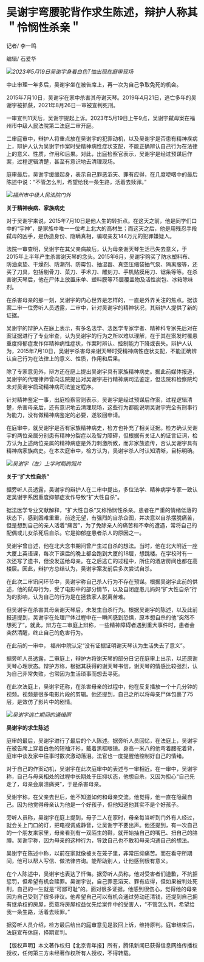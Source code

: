 # 吴谢宇弯腰驼背作求生陈述，辩护人称其＂怜悯性杀亲＂

记者/ 李一鸣

编辑/ 石爱华

![](https://inews.gtimg.com/om_bt/O6RyzrAilG3AnQzn6MkJIaOjns_DO-P6PkXCOpplKBMAIAA/1000)_2023年5月19日吴谢宇身着白色T恤出现在庭审现场_

中止审理一年多后，吴谢宇坐在被告席上，再一次为自己争取免死的机会。

2015年7月10日，吴谢宇在家中杀害其母谢天琴。2019年4月21日，逃亡多年的吴谢宇被抓获，2021年8月26日一审被宣判死刑。

一审宣判11天后，吴谢宇提起上诉。2023年5月19日上午9点，吴谢宇弑母案在福州市中级人民法院第二法庭二审开庭。

二审庭审中，辩护人将重点放在吴谢宇的犯罪动机，以及吴谢宇是否患有精神疾病上，辩护人认为吴谢宇作案时受精神病性症状支配，不能正确辨认自己行为在法律上的意义、性质，作用和后果。对此，出庭检察官表示，吴谢宇是经过预谋后作案，过程逻辑清楚，甚至有意识地去清理现场。

庭审最后，吴谢宇缓缓起身，表示自己罪恶滔天、罪有应得，在几度哽咽中的最后陈述中说：“不管怎么判，希望给我一条生路，活着去赎罪。”

![](https://inews.gtimg.com/om_bt/O8kv_7h4_sFsC9ElpBY8qnUANZKNp-B6qPuSfRvxgkq1MAA/1000)_福州市中级人民法院门外_

**关于精神疾病、家族病史**

对于吴谢宇来说，2015年7月10日是他人生的转折点。在这天之前，他是同学们口中的“宇神”，是家族中唯一一位考上北大的高材生；而这天之后，他是用残忍手段弑母的凶手，是伪造身份、隐瞒真相，骗取亲友144万元的犯罪嫌疑人。

法院一审查明，吴谢宇在其父亲病故后，认为母亲谢天琴生活已失去意义，于2015年上半年产生杀害谢天琴的念头。2015年6月，吴谢宇购买了防水塑料布、防油桌垫、干燥剂、防潮剂、防霉包、抽湿器、真空压缩袋抽气泵、隔离服等，还买了刀具，包括剔骨刀、菜刀、手术刀、雕刻刀、手机贴膜用刀、锯条等等。在杀害谢天琴后，他在尸体上放置床单、塑料膜等75层覆盖物及活性炭包、冰箱除味剂。

在杀害母亲的那一刻，吴谢宇的内心世界是怎样的，一直是外界关注的焦点。据该案二审一位旁听人员透露，二审中，针对吴谢宇的精神状况，其辩护人提供了新的证据。

吴谢宇的辩护人在庭上表示，有多名法学、法医学专家学者、精神科专家先后对在案证据进行了专业审查，认为吴谢宇的行为之所以难以理解，在于其在案发时罹患重度抑郁症发作伴精神病性症状，作案时辨认、控制能力下降或丧失。辩护人认为，2015年7月10日，吴谢宇杀害母亲谢天琴时受精神病性症状支配，不能正确辨认自己行为在法律上的意义、性质，作用和后果。

除了专家意见外，辩方还在庭上提出吴谢宇具有家族精神病史。据此前媒体报道，吴谢宇的代理律师曾向法院提出对吴谢宇进行精神病司法鉴定，但法院和检察院均未对吴谢宇启动精神病司法鉴定程序。

针对精神鉴定一事，出庭检察官则表示，吴谢宇是经过预谋后作案，过程逻辑清楚，杀害母亲后，还有意识地去清理现场，这些行为都能说明吴谢宇完全有刑事行为能力，没有做精神病鉴定的必要，遂驳回申请。

在庭审中，就吴谢宇是否有家族精神病史，检方也补充了相关证据。检方确认吴谢宇的两位亲属分别患有精神分裂症以及智力障碍，但根据有关证人的证言证词，检方认为上述两位亲属的精神病症是外力刺激所致，而非家族遗传，否认吴谢宇具有精神病家族病史。在本次庭审中，检方认为，吴谢宇杀人时认知清晰，目标明确。

![](https://inews.gtimg.com/om_bt/OJK16ITs_oDbAYYnIClQIDu0OGMrw0YzxmvdMF66HCblQAA/1000)_吴谢宇（左）上学时期的照片_

**关于“扩大性自杀”**

据旁听人员透露，吴谢宇的辩护人在二审中提出，多位法学、精神病学专家一致认定吴谢宇系因重度抑郁症发作导致“扩大性自杀”。

据法医学专业文献解释，“扩大性自杀”又称怜悯性杀亲。患者在严重的情绪低落的状态下，感到困难重重，前途无望，有强烈的自杀企图，并决意以自杀摆脱痛苦，但是想到自己的亲人活着“痛苦”，为了免除亲人的痛苦和不幸的遭遇，常将自己的配偶或儿女杀死后自杀。它是抑郁症患者杀人的原因之一。

吴谢宇曾自述，他在北大念书期间曾产生过自杀的想法。当时，他在北大附近一座大厦上英语课，每次下课后的晚上都会跑到大厦的18层，想跳楼。在学校时有一次还写了遗书，但没发送给母亲。在之后逃亡的过程中，所住的酒店房间也都在高楼层。因此，辩护方总结认为，吴谢宇案发前后多次尝试自杀。

在此次二审讯问环节中，吴谢宇称自己杀人行为不存在预谋。根据吴谢宇此前的供述，他的弑母行为，受了电影中的部分情节，以及自闭症患儿妈妈“扩大性自杀”行为的影响，认为自己的行为是在拯救家人脱离苦难。

但吴谢宇在杀害其母亲谢天琴后，未发生自杀行为。根据吴谢宇的陈述，以及此前报道提到，吴谢宇在处理尸体过程中在一瞬间感到恐惧，原本想自杀的他“突然不想死了”。就此，辩方在二审庭上辩称，一些精神障碍者遇到重大事件时，患者会突然清醒，终止自己的危害行为。

在此前的一审中， 福州中院认定“没有证据证明谢天琴认为生活失去了意义”。

据旁听人员透露，二审庭上，辩护方将谢天琴的部分日记在庭审上出示，以还原谢天琴心理状态。辩护方称，根据其获得的谢天琴书信，谢天琴的情感比较强烈，认为自己非常失败，也常因为生活琐事而想去寻死。

在此次法庭上，吴谢宇还称，在杀害母亲的过程中，他在反复播放一个十几分钟的视频。视频是很多电影片段的剪辑。他还提到，自己之所以将母亲尸体包裹了75层，是效仿了影片中的剧情。

![](https://inews.gtimg.com/om_bt/OarT3786ABee2pMpn-uTA5EDim_TKWYfwK00_oVUSPuQIAA/1000)_吴谢宇逃亡期间的通缉照_

**吴谢宇的求生陈述**

庭审的最后，吴谢宇进行了最后的个人陈述。据旁听人员回忆，在法庭上，吴谢宇在被告席上穿着白色的短袖汗衫，戴着黑框眼镜。身高一米八的他弯着腰驼着背，庭审中谈及家中往事时数次激动落泪。法官也一度提醒他控制好自己的情绪。

对于自己的作案动机，吴谢宇在此次庭审中的表述与一审相近。在一审中，吴谢宇称，自己与母亲相处的过程中长期处于压抑状态，他想自杀，又因为担心“自己先走了，母亲会崩溃痛哭”，于是杀害母亲。

吴谢宇称，在父亲去世后，他不知道如何和母亲交流。他觉得，他一直在隐藏自己。因为他觉得母亲认为他是一个好孩子，但他知道他其实不是个好孩子。

旁听人员称，吴谢宇在庭上提到，母子二人在家时，母亲每当听到门外有人经过，就会关上门口的灯，把电视调成静音，让吴谢宇不要出声。他还提到，有一次自己的一个朋友来家里，母亲看到有一双陌生的鞋，就开始抽自己的嘴巴、扭自己的胳膊。吴谢宇称，因为母亲的这种行为，导致自己也不敢和母亲沟通自己的想法。

吴谢宇在陈述中称，以前在家就像被关在笼子里，非常压抑痛苦。而在看守所期间，他可以帮人写信、做法律咨询。能帮助别人，让他感到很有意义。

在个人陈述中，吴谢宇也表达了忏悔。据旁听人员称，他对受害者们道歉，不抗拒惩罚，但希望有机会赎罪。吴谢宇说，自己罪恶滔天、罪有应得，但如果被判处死刑，自己的一生就是“可鄙可耻”的。面对很多证据，他感到很伤心，觉得他的母亲因为自己受到了很多非议。他希望自己可以有机会通过劳动还清钱，还提到自己拥有继承权的房屋，愿意将房屋权益优先给案件中的受害人，“不管怎么判，希望给我一条生路，活着去赎罪。”

据旁听人员介绍，检方最后给出的庭审意见是驳回上诉，维持原判。庭审结束后，法庭宣布休庭，择期宣判。

【版权声明】本文著作权归【北京青年报】所有，腾讯新闻已获得信息网络传播权授权，任何第三方未经著作权所有人授权，不得转载。

